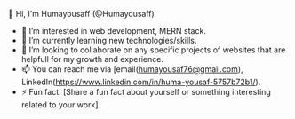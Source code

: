 👋 Hi, I'm Humayousaff (@Humayousaff)

- 👀 I’m interested in web development, MERN stack.
- 🌱 I’m currently learning new technologies/skills.
- 💞️ I’m looking to collaborate on any specific projects of websites that are helpfull for my growth and experience.
- 📫 You can reach me via [email(humayousaf76@gmail.com), LinkedIn(https://www.linkedin.com/in/huma-yousaf-5757b72b1/).
- ⚡ Fun fact: [Share a fun fact about yourself or something interesting related to your work].
